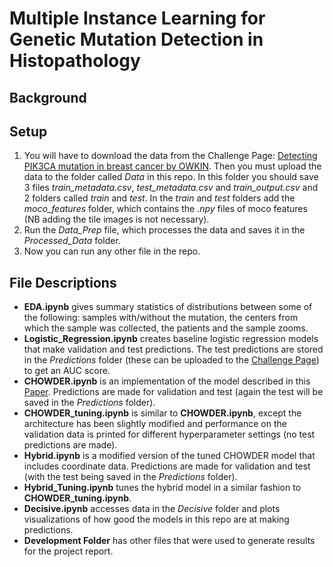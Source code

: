 # Multiple Instance Learning for Genetic Mutation Detection in Histopathology

## Background


## Setup
1. You will have to download the data from the Challenge Page: [Detecting PIK3CA mutation in breast cancer
by OWKIN](https://challengedata.ens.fr/participants/challenges/98/). Then you must upload the data to the folder called *Data* in this repo. In this folder you should save 3 files *train_metadata.csv*, *test_metadata.csv* and *train_output.csv* and 2 folders called *train* and *test*. In the *train* and *test* folders add the *moco_features* folder, which contains the *.npy* files of moco features (NB adding the tile images is not necessary).
2. Run the *Data_Prep* file, which processes the data and saves it in the *Processed_Data* folder.
3. Now you can run any other file in the repo.

## File Descriptions
- **EDA.ipynb** gives summary statistics of distributions between some of the following: samples with/without the mutation, the centers from which the sample was collected, the patients and the sample zooms.
- **Logistic_Regression.ipynb** creates baseline logistic regression models that make validation and test predictions. The test predictions are stored in the *Predictions* folder (these can be uploaded to the [Challenge Page](https://challengedata.ens.fr/participants/challenges/98/)) to get an AUC score.
- **CHOWDER.ipynb** is an implementation of the model described in this [Paper](https://arxiv.org/pdf/1802.02212.pdf). Predictions are made for validation and test (again the test will be saved in the *Predictions* folder).
- **CHOWDER_tuning.ipynb** is similar to **CHOWDER.ipynb**, except the architecture has been slightly modified and performance on the validation data is printed for different hyperparameter settings (no test predictions are made).
- **Hybrid.ipynb** is a modified version of the tuned CHOWDER model that includes coordinate data. Predictions are made for validation and test (with the test being saved in the *Predictions* folder).
- **Hybrid_Tuning.ipynb** tunes the hybrid model in a similar fashion to **CHOWDER_tuning.ipynb**.
- **Decisive.ipynb** accesses data in the *Decisive* folder and plots visualizations of how good the models in this repo are at making predictions.
- **Development Folder** has other files that were used to generate results for the project report.
  
   
